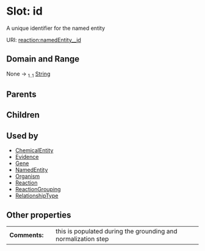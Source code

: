 
# Slot: id


A unique identifier for the named entity

URI: [reaction:namedEntity__id](http://w3id.org/ontogpt/reaction/namedEntity__id)


## Domain and Range

None &#8594;  <sub>1..1</sub> [String](types/String.md)

## Parents


## Children


## Used by

 * [ChemicalEntity](ChemicalEntity.md)
 * [Evidence](Evidence.md)
 * [Gene](Gene.md)
 * [NamedEntity](NamedEntity.md)
 * [Organism](Organism.md)
 * [Reaction](Reaction.md)
 * [ReactionGrouping](ReactionGrouping.md)
 * [RelationshipType](RelationshipType.md)

## Other properties

|  |  |  |
| --- | --- | --- |
| **Comments:** | | this is populated during the grounding and normalization step |

